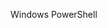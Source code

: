 <Token xmlns:xlink="http://www.w3.org/1999/xlink">Windows PowerShell</Token>

<!--HONumber=Apr16_HO1-->


